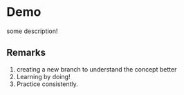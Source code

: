 # Demo

some description!
## Remarks
1. creating a new branch to understand the concept better
2. Learning by doing!
3. Practice consistently.